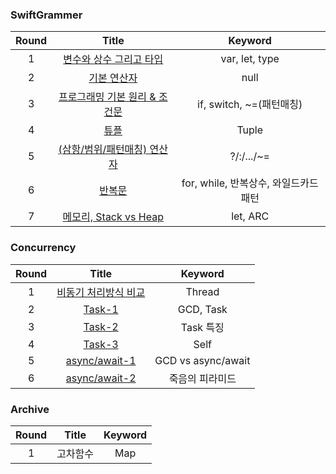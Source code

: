 <!--
<table>
    <tr>
        <td align="center">
            <img src="https://github.com/user-attachments/assets/c8c6815a-b3e9-4a22-b77b-b9eef06dd61b" alt="Simulator Screen Recording - iPhone 15 Pro Max - 2024-07-12 at 20 07 43" style="width: 200px;">
            <br>
            <figcaption>1. 앱 만들기 기초</figcaption>
        </td>
        <td align="center">
            <img src="https://github.com/user-attachments/assets/19f6dd1b-2ec8-42e7-99ea-d75072aba3fe" alt="Simulator Screen Recording - iPhone 15 Pro Max - 2024-07-12 at 17 58 27" style="width: 200px;">
            <br>
            <figcaption>2. 주사위 게임</figcaption>
        </td>
        <td align="center">
            <img src="https://github.com/user-attachments/assets/b687a148-7f5f-4685-acb2-a972ae672429" alt="Simulator Screen Recording - iPhone 15 Pro Max - 2024-07-12 at 19 58 14" style="width: 200px;">
            <br>
            <figcaption>3. 가위바위보 게임</figcaption>
        </td>
        <td align="center">
            <img src="https://github.com/user-attachments/assets/9620a87e-c8b5-47f1-8704-15cb96bdacb7" alt="Simulator Screen Recording - iPhone 15 Pro Max - 2024-07-12 at 19 58 14" style="width: 200px;">
            <br>
            <figcaption>4. 업다운 게임</figcaption>
        </td>
    </tr>
</table>  
-->



<!--<img src="https://github.com/user-attachments/assets/c8c6815a-b3e9-4a22-b77b-b9eef06dd61b" alt="Simulator Screen Recording - iPhone 15 Pro Max - 2024-07-12 at 20 07 43" style="width: 200px;"> | <img src="https://github.com/user-attachments/assets/19f6dd1b-2ec8-42e7-99ea-d75072aba3fe" alt="Simulator Screen Recording - iPhone 15 Pro Max - 2024-07-12 at 17 58 27" style="width: 200px;"> | <img src="https://github.com/user-attachments/assets/b687a148-7f5f-4685-acb2-a972ae672429" alt="Simulator Screen Recording - iPhone 15 Pro Max - 2024-07-12 at 19 58 14" style="width: 200px;"> | <img src="https://github.com/user-attachments/assets/9620a87e-c8b5-47f1-8704-15cb96bdacb7" alt="Simulator Screen Recording - iPhone 15 Pro Max - 2024-07-12 at 19 58 14" style="width: 200px;">-->
<!--:--------------:|:--------------:|:--------------:|:--------------:-->
<!--**1. 앱만들기 기초** | **2. 주사위 게임** | **3. 가위바위보 게임** | **4. 업다운 게임** -->


<!--#### App-->
<!--- UIKit, SwiftUI를 이용한 앱개발 실습입니다. -->
<!---->
<!--#### SwiftGrammer-->
<!--- 문법 요약 정리본 입니다-->
<!---->
<!--#### SwiftMaster-->
<!--- Bootcamp 자료 정리본 입니다-->


### SwiftGrammer

| Round |                            Title                             |                Keyword                |
| :---: | :----------------------------------------------------------: | :-----------------------------------: |
|   1   | [변수와 상수 그리고 타입](https://github.com/indextrown/Swift5/blob/main/1.%20SwiftGrammer/2025-02-10-%5BSwift-01%5D변수와%20상수%20그리고%20타입.md) |            var, let, type             |
|   2   | [기본 연산자](https://github.com/indextrown/Swift5/blob/main/1.%20SwiftGrammer/2025-02-10-%5BSwift-02%5D기본%20연산자.md) |                 null                  |
|   3   | [프로그래밍 기본 원리 & 조건문](https://github.com/indextrown/Swift5/blob/main/1.%20SwiftGrammer/2025-02-10-%5BSwift-03%5D프로그래밍%20기본%20원리와%20조건문.md) |       if, switch, ~=(패턴매칭)        |
|   4   | [튜플](https://github.com/indextrown/Swift5/blob/main/1.%20SwiftGrammer/2025-02-10-%5BSwift-04%5D튜플.md) |                 Tuple                 |
|   5   | [(삼항/범위/패턴매칭) 연산자](https://github.com/indextrown/Swift5/blob/main/1.%20SwiftGrammer/2025-02-10-%5BSwift-05%5D삼항범위패턴매칭%20연산자.md) |              ?/:/.../~=               |
|   6   | [반복문](https://github.com/indextrown/Swift5/blob/main/1.%20SwiftGrammer/2025-02-10-%5BSwift-06%5D반복문.md) | for, while, 반복상수, 와일드카드 패턴 |
|   7   | [메모리, Stack vs Heap](https://github.com/indextrown/Swift5/blob/main/1.%20SwiftGrammer/2025-02-10-%5BSwift-07%5D메모리.md) |               let, ARC                |



### Concurrency

| Round |                            Title                             |      Keyword       |
| :---: | :----------------------------------------------------------: | :----------------: |
|   1   | [비동기 처리방식 비교](https://github.com/indextrown/Swift5/blob/main/6.%20Concurrency/2025-02-10-%5BConcurrency%5D%20비동기%20처리방식.md) |       Thread       |
|   2   | [Task-1](https://github.com/indextrown/Swift5/blob/main/6.%20Concurrency/2025-02-11-%5BConcurrency%5D%20Task-1.md) |     GCD, Task      |
|   3   | [Task-2](https://github.com/indextrown/Swift5/blob/main/6.%20Concurrency/2025-02-11-%5BConcurrency%5D%20Task-2.md) |     Task 특징      |
|   4   | [Task-3](https://github.com/indextrown/Swift5/blob/main/6.%20Concurrency/2025-02-11-%5BConcurrency%5D%20Task-3.md) |        Self        |
|   5   | [async/await-1](https://github.com/indextrown/Swift5/blob/main/6.%20Concurrency/2025-02-12-%5BConcurrency%5D%20async-await-1.md) | GCD vs async/await |
|   6   | [async/await-2](https://github.com/indextrown/Swift5/blob/main/6.%20Concurrency/2025-02-12-%5BConcurrency%5D%20async-await-2.md) |  죽음의 피라미드   |



### Archive

| Round |  Title   | Keyword |
| :---: | :------: | :-----: |
|   1   | 고차함수 |   Map   |

